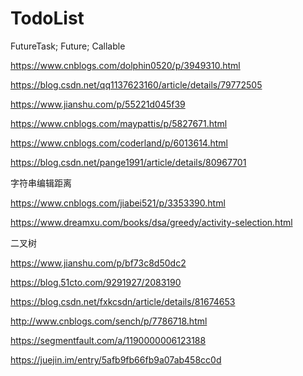 # TodoList

FutureTask; Future; Callable

https://www.cnblogs.com/dolphin0520/p/3949310.html

https://blog.csdn.net/qq1137623160/article/details/79772505

https://www.jianshu.com/p/55221d045f39

https://www.cnblogs.com/maypattis/p/5827671.html

https://www.cnblogs.com/coderland/p/6013614.html

https://blog.csdn.net/pange1991/article/details/80967701

字符串编辑距离

https://www.cnblogs.com/jiabei521/p/3353390.html

https://www.dreamxu.com/books/dsa/greedy/activity-selection.html

二叉树

https://www.jianshu.com/p/bf73c8d50dc2

https://blog.51cto.com/9291927/2083190

https://blog.csdn.net/fxkcsdn/article/details/81674653

http://www.cnblogs.com/sench/p/7786718.html

https://segmentfault.com/a/1190000006123188

https://juejin.im/entry/5afb9fb66fb9a07ab458cc0d
